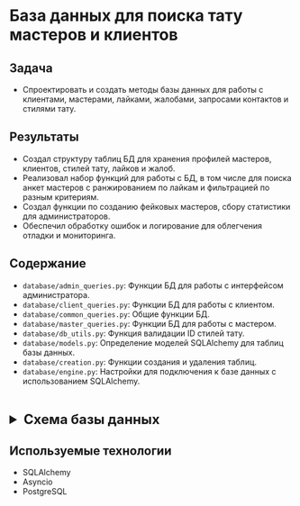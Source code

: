 # База данных для поиска тату мастеров и клиентов


## Задача
- Спроектировать и создать методы базы данных для работы с клиентами, мастерами, лайками, жалобами, запросами контактов и стилями тату.

## Результаты
- Создал структуру таблиц БД для хранения профилей мастеров, клиентов, стилей тату, лайков и жалоб.
- Реализовал набор функций для работы с БД, в том числе для поиска анкет мастеров с ранжированием по лайкам и фильтрацией по разным критериям.
- Создал функции по созданию фейковых мастеров, сбору статистики для администраторов.
- Обеспечил обработку ошибок и логирование для облегчения отладки и мониторинга.


## Содержание

- `database/admin_queries.py`: Функции БД для работы с интерфейсом администратора.
- `database/client_queries.py`: Функции БД для работы с клиентом.
- `database/common_queries.py`: Общие функции БД.
- `database/master_queries.py`: Функции БД для работы с мастером.
- `database/db_utils.py`: Функция валидации ID стилей тату.
- `database/models.py`: Определение моделей SQLAlchemy для таблиц базы данных.
- `database/creation.py`: Функции создания и удаления таблиц.
- `database/engine.py`: Настройки для подключения к базе данных с использованием SQLAlchemy.

&nbsp;
<details>
  <summary style="font-size: 1.7em;"><b>Схема базы данных</b></summary>
  <a href="https://drive.google.com/file/d/1_Ysa0OvI2qUJERB5Wqw2V7w1SsySuTTe/view?usp=sharing" title='Python' target="_blank"><img src="schema_db.jpg" alt="Схема БД"></a>
</details>

## Используемые технологии
- SQLAlchemy
- Asyncio
- PostgreSQL

